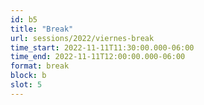 ```yaml
---
id: b5
title: "Break"
url: sessions/2022/viernes-break 
time_start: 2022-11-11T11:30:00.000-06:00
time_end: 2022-11-11T12:00:00.000-06:00
format: break
block: b
slot: 5
---
```

